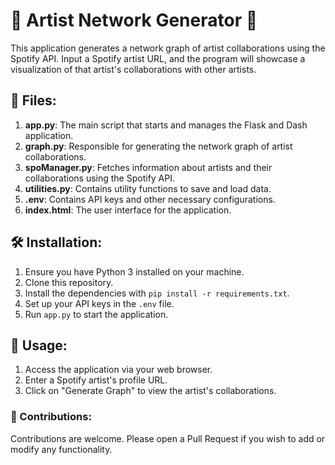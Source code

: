 # 🎵 Artist Network Generator 🎵

This application generates a network graph of artist collaborations using the Spotify API. Input a Spotify artist URL, and the program will showcase a visualization of that artist's collaborations with other artists.

## 📁 Files:

1. **app.py**: The main script that starts and manages the Flask and Dash application.
2. **graph.py**: Responsible for generating the network graph of artist collaborations.
3. **spoManager.py**: Fetches information about artists and their collaborations using the Spotify API.
4. **utilities.py**: Contains utility functions to save and load data.
5. **.env**: Contains API keys and other necessary configurations.
6. **index.html**: The user interface for the application.

## 🛠 Installation:

1. Ensure you have Python 3 installed on your machine.
2. Clone this repository.
3. Install the dependencies with `pip install -r requirements.txt`.
4. Set up your API keys in the `.env` file.
5. Run `app.py` to start the application.

## 🚀 Usage:

1. Access the application via your web browser.
2. Enter a Spotify artist's profile URL.
3. Click on "Generate Graph" to view the artist's collaborations.

### 🤝 Contributions:

Contributions are welcome. Please open a Pull Request if you wish to add or modify any functionality.
